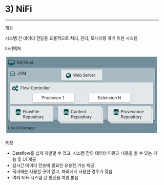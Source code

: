 # 3) NiFi

---

개요

시스템 간 데이터 전달을 효율적으로 처리, 관리, 모니터링 하기 위한 시스템

아키텍쳐

![Untitled](./3.%20NiFi/Untitled.png)

특징

- Dataflow를 쉽게 개발할 수 있고, 시스템 간의 데이터 이동과 내용을 볼 수 있는 기능 및 UI 제공
- 실시간 데이터 전송에 필요한 유용한 기능 제공
- 국내에는 사용한 곳이 없고, 해외에서 사용한 경우가 많음
- 여러 NiFi 시스템 간 통신을 지원 받음
